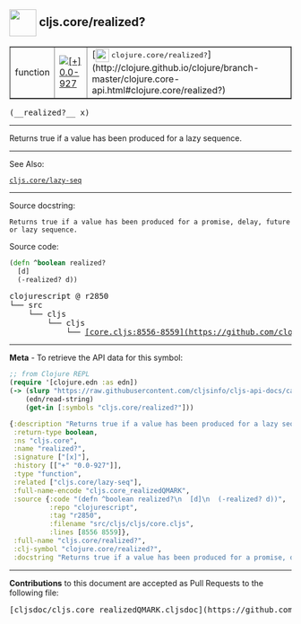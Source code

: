 ## <img width="48px" valign="middle" src="http://i.imgur.com/Hi20huC.png"> cljs.core/realized?

 <table border="1">
<tr>

<td>function</td>
<td><a href="https://github.com/cljsinfo/cljs-api-docs/tree/0.0-927"><img valign="middle" alt="[+] 0.0-927" src="https://img.shields.io/badge/+-0.0--927-lightgrey.svg"></a> </td>
<td>
[<img height="24px" valign="middle" src="http://i.imgur.com/1GjPKvB.png"> <samp>clojure.core/realized?</samp>](http://clojure.github.io/clojure/branch-master/clojure.core-api.html#clojure.core/realized?)
</td>
</tr>
</table>

 <samp>
(__realized?__ x)<br>
</samp>

---

Returns true if a value has been produced for a lazy sequence.

---


See Also:

[`cljs.core/lazy-seq`](cljs.core_lazy-seq.md)<br>

---

Source docstring:

```
Returns true if a value has been produced for a promise, delay, future or lazy sequence.
```

Source code:

```clj
(defn ^boolean realized?
  [d]
  (-realized? d))
```

 <pre>
clojurescript @ r2850
└── src
    └── cljs
        └── cljs
            └── <ins>[core.cljs:8556-8559](https://github.com/clojure/clojurescript/blob/r2850/src/cljs/cljs/core.cljs#L8556-L8559)</ins>
</pre>


---

__Meta__ - To retrieve the API data for this symbol:

```clj
;; from Clojure REPL
(require '[clojure.edn :as edn])
(-> (slurp "https://raw.githubusercontent.com/cljsinfo/cljs-api-docs/catalog/cljs-api.edn")
    (edn/read-string)
    (get-in [:symbols "cljs.core/realized?"]))
```

```clj
{:description "Returns true if a value has been produced for a lazy sequence.",
 :return-type boolean,
 :ns "cljs.core",
 :name "realized?",
 :signature ["[x]"],
 :history [["+" "0.0-927"]],
 :type "function",
 :related ["cljs.core/lazy-seq"],
 :full-name-encode "cljs.core_realizedQMARK",
 :source {:code "(defn ^boolean realized?\n  [d]\n  (-realized? d))",
          :repo "clojurescript",
          :tag "r2850",
          :filename "src/cljs/cljs/core.cljs",
          :lines [8556 8559]},
 :full-name "cljs.core/realized?",
 :clj-symbol "clojure.core/realized?",
 :docstring "Returns true if a value has been produced for a promise, delay, future or lazy sequence."}

```

---

__Contributions__ to this document are accepted as Pull Requests to the following file:

 <pre>
[cljsdoc/cljs.core_realizedQMARK.cljsdoc](https://github.com/cljsinfo/cljs-api-docs/blob/master/cljsdoc/cljs.core_realizedQMARK.cljsdoc)
</pre>

